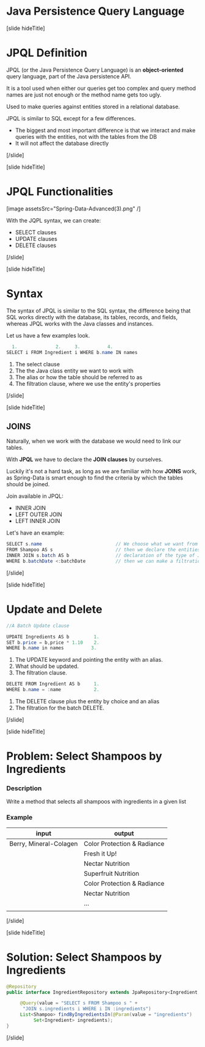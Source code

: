 # Java Persistence Query Language

[slide hideTitle]

# JPQL Definition

JPQL (or the Java Persistence Query Language) is an **object-oriented** query language, part of the Java persistence API.

It is a tool used when either our queries get too complex and query method names are just not enough or the method name gets too ugly.

Used to make queries against entities stored in a relational database.

JPQL is similar to SQL except for a few differences.

- The biggest and most important difference is that we interact and make queries with the entities, not with the tables from the DB
- It will not affect the database directly

[/slide]

[slide hideTitle]

# JPQL Functionalities

[image assetsSrc="Spring-Data-Advanced(3).png" /]

With the JQPL syntax, we can create:
- SELECT clauses
- UPDATE clauses
- DELETE clauses

[/slide]

[slide hideTitle]

# Syntax

The syntax of JPQL is similar to the SQL syntax, the difference being that SQL works directly with the database, its tables, records, and fields, whereas JPQL works with the Java classes and instances.

Let us have a few examples look.

```java
  1.              2.     3.          4.
SELECT i FROM Ingredient i WHERE b.name IN names
```

1. The select clause
2. The the Java class entity we want to work with
3. The alias or how the table should be referred to as
4. The filtration clause, where we use the entity's properties

[/slide]

[slide hideTitle]

## JOINS

Naturally, when we work with the database we would need to link our tables.

With **JPQL** we have to declare the **JOIN clauses** by ourselves.

Luckily it's not a hard task, as long as we are familiar with how **JOINS** work, as Spring-Data is smart enough to find the criteria by which the tables should be joined.

Join available in JPQL:

- INNER JOIN
- LEFT OUTER JOIN
- LEFT INNER JOIN

Let's have an example:

```java
SELECT s.name                           // We choose what we want from the table through SELECT
FROM Shampoo AS s                       // then we declare the entities and it's alias
INNER JOIN s.batch AS b                 // declaration of the type of JOIN and the table which should be joined
WHERE b.batchDate <:batchDate           // then we can make a filtration through using the properties of the joined entity.
```
[/slide]

[slide hideTitle]

# Update and Delete

```java
//A Batch Update clause

UPDATE Ingredients AS b         1.
SET b.price = b,price * 1.10    2.
WHERE b.name in names          3.
```

1. The UPDATE keyword and pointing the entity with an alias.
2. What should be updated.
3. The filtration clause.

```java
DELETE FROM Ingredient AS b     1. 
WHERE b.name = :name            2.
```

1. The DELETE clause plus the entity by choice and an alias
2. The filtration for the batch DELETE.

[/slide]

[slide hideTitle]

# Problem: Select Shampoos by Ingredients

### Description

Write a method that selects all shampoos with ingredients in a given list

### Example

| **input** | **output** |
| --- | --- |
| Berry, Mineral-Colagen  | Color Protection & Radiance  |
|   | Fresh it Up!  |
|   | Nectar Nutrition  |
|   | Superfruit Nutrition  |
|   | Color Protection & Radiance  |
|   | Nectar Nutrition  |
|   | …  |
|   |    |


[/slide]

[slide hideTitle]

# Solution: Select Shampoos by Ingredients

```java
@Repository
public interface IngredientRepository extends JpaRepository<Ingredient, Long>{

     @Query(value = "SELECT s FROM Shampoo s " +
      "JOIN s.ingredients i WHERE i IN :ingredients")
     List<Shampoo> findByIngredientsIn(@Param(value = "ingredients")   
          Set<Ingredient> ingredients);
}
```

[/slide]